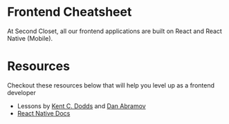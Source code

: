 # Frontend Cheatsheet
At Second Closet, all our frontend applications are built on React and React Native (Mobile). 

# Resources
Checkout these resources below that will help you level up as a frontend developer

* Lessons by [Kent C. Dodds](https://egghead.io/instructors/kentcdodds) and [Dan Abramov](https://egghead.io/instructors/dan-abramov)
* [React Native Docs](https://reactnative.dev/docs/getting-started.html)
